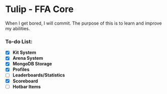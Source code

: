 # Tulip - FFA Core
When I get bored, I will commit. The purpose of this is to learn and improve my abilities.

### To-do List:
- [x] **Kit System**
- [x] **Arena System**
- [x] **MongoDB Storage**
- [x] **Profiles**
- [ ] **Leaderboards/Statistics**
- [x] **Scoreboard**
- [ ] **Hotbar Items**